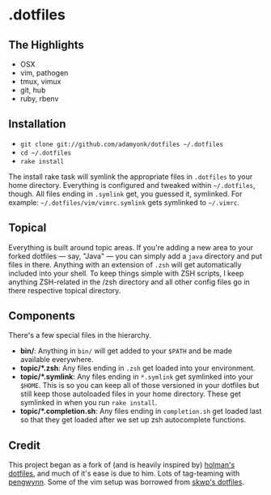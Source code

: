 # .dotfiles

## The Highlights

- OSX
- vim, pathogen
- tmux, vimux
- git, hub
- ruby, rbenv

## Installation

- `git clone git://github.com/adamyonk/dotfiles ~/.dotfiles`
- `cd ~/.dotfiles`
- `rake install`

The install rake task will symlink the appropriate files in `.dotfiles` to your
home directory. Everything is configured and tweaked within `~/.dotfiles`,
though. All files ending in `.symlink` get, you guessed it, symlinked. For
example: `~/.dotfiles/vim/vimrc.symlink` gets symlinked to `~/.vimrc`.

## Topical

Everything is built around topic areas. If you're adding a new area to your
forked dotfiles — say, "Java" — you can simply add a `java` directory and put
files in there. Anything with an extension of `.zsh` will get automatically
included into your shell. To keep things simple with ZSH scripts, I keep
anything ZSH-related in the /zsh directory and all other config files go in
there respective topical directory.

## Components

There's a few special files in the hierarchy.

- **bin/**: Anything in `bin/` will get added to your `$PATH` and be made
  available everywhere.
- **topic/\*.zsh**: Any files ending in `.zsh` get loaded into your
  environment.
- **topic/\*.symlink**: Any files ending in `*.symlink` get symlinked into
  your `$HOME`. This is so you can keep all of those versioned in your dotfiles
  but still keep those autoloaded files in your home directory. These get
  symlinked in when you run `rake install`.
- **topic/\*.completion.sh**: Any files ending in `completion.sh` get loaded
  last so that they get loaded after we set up zsh autocomplete functions.

## Credit

This project began as a fork of (and is heavily inspired by)
[holman's dotfiles](http://github.com/holman/dotfiles), and much of it's
ease is due to him. Lots of tag-teaming with
[pengwynn](http://github.com/pengwynn/dotfiles). Some of the vim setup was
borrowed from [skwp's dotfiles](http://github.com/skwp/dotfiles).
